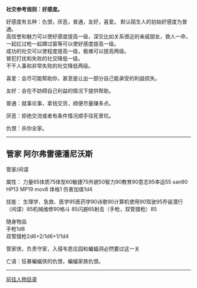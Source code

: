 
**社交参考规则：好感度。**

好感度有五种：仇恨，厌恶，普通，友好，喜爱。
默认陌生人的初始好感度为普通。  
高信誉和魅力可以使好感度提高一级，深交比如关系很近的亲戚朋友，救人一命，一起扛过枪一起蹲过窗等可以使好感度提高一级。  
成功的社交可以使程度提高一级，极难可以提高两级。  
冒犯打扰和失败的社交降低一级。  
不干人事和非常失败的社交降低两级。  

喜爱：会尽可能帮助你，甚至是让出一部分自己能承受的利益损失。

友好：会在不妨碍自己利益的情况下提供帮助。

普通：就事论事，拿钱交货，顺便尽量赚多点。

厌恶：拒绝交流或者有条件情况顺手往死里坑。

仇恨：杀你全家。

---
## 管家 阿尔弗雷德潘尼沃斯 

管家/间谍

属性：
力量65体质75体型60敏捷75外貌50智力90教育90意志95幸运55 san90 HP13 MP19 mov8 体格1 伤害加值1d4

技能：
生理学、急救、医学95医药学90诗歌90计算机使用90驾驶95乔装潜行（间谍）85机械维修90格斗 85闪避65射击（手枪，双管猎枪）85

随身物品  
手枪1d8  
双管猎枪2d6+2/1d6+1/1d4

管家侠，负责守家，入侵韦恩庄园和蝙蝠洞必然要过这一关

亡语：狂暴蝙蝠侠的仇恨，蝙蝠家族仇恨。

---

[前往人物目录](../人物目录.md)